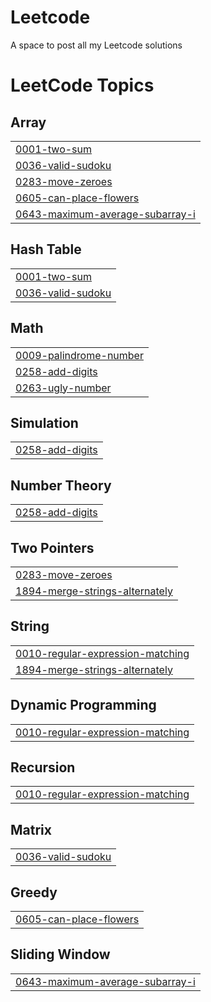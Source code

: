 # Leetcode
A space to post all my Leetcode solutions

<!---LeetCode Topics Start-->
# LeetCode Topics
## Array
|  |
| ------- |
| [0001-two-sum](https://github.com/meghavinodkumar/Leetcode/tree/master/0001-two-sum) |
| [0036-valid-sudoku](https://github.com/meghavinodkumar/Leetcode/tree/master/0036-valid-sudoku) |
| [0283-move-zeroes](https://github.com/meghavinodkumar/Leetcode/tree/master/0283-move-zeroes) |
| [0605-can-place-flowers](https://github.com/meghavinodkumar/Leetcode/tree/master/0605-can-place-flowers) |
| [0643-maximum-average-subarray-i](https://github.com/meghavinodkumar/Leetcode/tree/master/0643-maximum-average-subarray-i) |
## Hash Table
|  |
| ------- |
| [0001-two-sum](https://github.com/meghavinodkumar/Leetcode/tree/master/0001-two-sum) |
| [0036-valid-sudoku](https://github.com/meghavinodkumar/Leetcode/tree/master/0036-valid-sudoku) |
## Math
|  |
| ------- |
| [0009-palindrome-number](https://github.com/meghavinodkumar/Leetcode/tree/master/0009-palindrome-number) |
| [0258-add-digits](https://github.com/meghavinodkumar/Leetcode/tree/master/0258-add-digits) |
| [0263-ugly-number](https://github.com/meghavinodkumar/Leetcode/tree/master/0263-ugly-number) |
## Simulation
|  |
| ------- |
| [0258-add-digits](https://github.com/meghavinodkumar/Leetcode/tree/master/0258-add-digits) |
## Number Theory
|  |
| ------- |
| [0258-add-digits](https://github.com/meghavinodkumar/Leetcode/tree/master/0258-add-digits) |
## Two Pointers
|  |
| ------- |
| [0283-move-zeroes](https://github.com/meghavinodkumar/Leetcode/tree/master/0283-move-zeroes) |
| [1894-merge-strings-alternately](https://github.com/meghavinodkumar/Leetcode/tree/master/1894-merge-strings-alternately) |
## String
|  |
| ------- |
| [0010-regular-expression-matching](https://github.com/meghavinodkumar/Leetcode/tree/master/0010-regular-expression-matching) |
| [1894-merge-strings-alternately](https://github.com/meghavinodkumar/Leetcode/tree/master/1894-merge-strings-alternately) |
## Dynamic Programming
|  |
| ------- |
| [0010-regular-expression-matching](https://github.com/meghavinodkumar/Leetcode/tree/master/0010-regular-expression-matching) |
## Recursion
|  |
| ------- |
| [0010-regular-expression-matching](https://github.com/meghavinodkumar/Leetcode/tree/master/0010-regular-expression-matching) |
## Matrix
|  |
| ------- |
| [0036-valid-sudoku](https://github.com/meghavinodkumar/Leetcode/tree/master/0036-valid-sudoku) |
## Greedy
|  |
| ------- |
| [0605-can-place-flowers](https://github.com/meghavinodkumar/Leetcode/tree/master/0605-can-place-flowers) |
## Sliding Window
|  |
| ------- |
| [0643-maximum-average-subarray-i](https://github.com/meghavinodkumar/Leetcode/tree/master/0643-maximum-average-subarray-i) |
<!---LeetCode Topics End-->